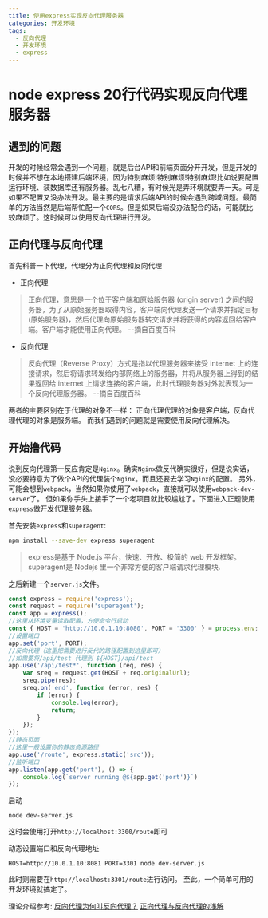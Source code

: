 ```yaml
---
title: 使用express实现反向代理服务器
categories: 开发环境
tags:
  - 反向代理
  - 开发环境
  - express
---
```


# node express 20行代码实现反向代理服务器

## 遇到的问题
开发的时候经常会遇到一个问题，就是后台API和前端页面分开开发，但是开发的时候并不想在本地搭建后端环境，因为特别麻烦!特别麻烦!特别麻烦!比如说要配置运行环境、装数据库还有服务器。乱七八糟，有时候光是弄环境就要弄一天。可是如果不配置又没办法开发。最主要的是请求后端API的时候会遇到跨域问题。最简单的方法当然是后端帮忙配一个`CORS`。但是如果后端没办法配合的话，可能就比较麻烦了。这时候可以使用反向代理进行开发。

<!-- more -->

## 正向代理与反向代理
首先科普一下代理，代理分为正向代理和反向代理

- 正向代理
> 正向代理，意思是一个位于客户端和原始服务器 (origin server) 之间的服务器，为了从原始服务器取得内容，客户端向代理发送一个请求并指定目标 (原始服务器)，然后代理向原始服务器转交请求并将获得的内容返回给客户端。客户端才能使用正向代理。 
> --摘自百度百科

- 反向代理
> 反向代理（Reverse Proxy）方式是指以代理服务器来接受 internet 上的连接请求，然后将请求转发给内部网络上的服务器，并将从服务器上得到的结果返回给 internet 上请求连接的客户端，此时代理服务器对外就表现为一个反向代理服务器。
> --摘自百度百科

两者的主要区别在于代理的对象不一样： 正向代理代理的对象是客户端，反向代理代理的对象是服务端。
而我们遇到的问题就是需要使用反向代理解决。

## 开始撸代码
说到反向代理第一反应肯定是`Nginx`。确实`Nginx`做反代确实很好，但是说实话，没必要特意为了做个API的代理装个`Nginx`。而且还要去学习`Nginx`的配置。
另外，可能会想到`webpack`，当然如果你使用了`webpack`，直接就可以使用`webpack-dev-server`了。
但如果你手头上接手了一个老项目就比较尴尬了。下面进入正题使用`express`做开发代理服务器。

首先安装`express`和`superagent`:
```bash
npm install --save-dev express superagent
```
>express是基于 Node.js 平台，快速、开放、极简的 web 开发框架。
>superagent是 Nodejs 里一个非常方便的客户端请求代理模块.

之后新建一个`server.js`文件。
```javascript
const express = require('express');
const request = require('superagent');
const app = express();
//这里从环境变量读取配置，方便命令行启动
const { HOST = 'http://10.0.1.10:8080', PORT = '3300' } = process.env;
//设置端口
app.set('port', PORT);
//反向代理（这里把需要进行反代的路径配置到这里即可）
//如需要将/api/test 代理到 ${HOST}/api/test
app.use('/api/test*', function (req, res) {
    var sreq = request.get(HOST + req.originalUrl);
    sreq.pipe(res);
    sreq.on('end', function (error, res) {
        if (error) {
            console.log(error);
            return;
        }
    });
});
//静态页面
//这里一般设置你的静态资源路径
app.use('/route', express.static('src'));
//监听端口
app.listen(app.get('port'), () => {
    console.log(`server running @${app.get('port')}`)
});
```
启动
```
node dev-server.js
```
这时会使用打开`http://localhost:3300/route`即可

动态设置端口和反向代理地址
```
HOST=http://10.0.1.10:8081 PORT=3301 node dev-server.js
```
此时则需要在`http://localhost:3301/route`进行访问。
至此，一个简单可用的开发环境就搞定了。




理论介绍参考:
[反向代理为何叫反向代理？](https://www.zhihu.com/question/24723688)
[正向代理与反向代理的浅解](https://segmentfault.com/a/1190000000762548)

